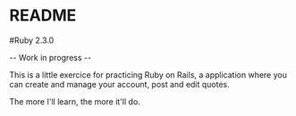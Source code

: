 # README
#Ruby 2.3.0

-- Work in progress --

This is a little exercice for practicing Ruby on Rails, a application where you can create and manage your account, post and edit quotes.

The more I'll learn, the more it'll do.
